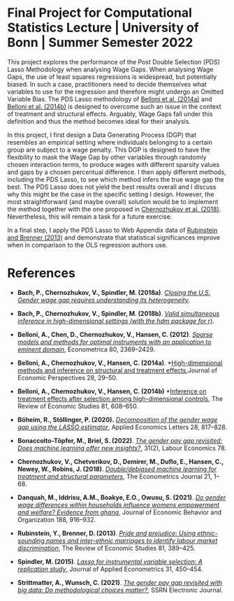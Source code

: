 # Final Project for Computational Statistics Lecture | University of Bonn | Summer Semester 2022

This project explores the performance of the Post Double Selection (PDS) Lasso Methodology when analysing Wage Gaps. When analysing Wage Gaps, the use of least squares regressions is widespread, but potentially biased. In such a case, practitioners need to decide themselves what variables to use for the regression and therefore might undergo an Omitted Variable Bias. The PDS Lasso methodology of [Belloni et al. (2014a)](https://doi.org/10.1257/jep.28.2.29) and [Belloni et al. (2014b)](https://doi.org/10.1093/restud/rdt044) is designed to overcome such an issue in the context of treatment and structural effects. Arguably, Wage Gaps fall under this definition and thus the method becomes ideal for their analysis. 

In this project, I first design a Data Generating Process (DGP) that resembles an empirical setting where individuals belonging to a certain group are subject to a wage penalty. This DGP is designed to have the flexibility to mask the Wage Gap by other variables through randomly chosen interaction terms, to produce wages with different sparsity values and gaps by a chosen percentual difference. I then apply different methods, including the PDS Lasso, to see which method infers the true wage gap the best. The PDS Lasso does not yield the best results overall and I discuss why this might be the case in the specific setting I design. However, the most straightforward (and maybe overall) solution would be to implement the method together with the one proposed in [Chernozhukov et al. (2018)](https://doi.org/10.1111/ectj.12097). Nevertheless, this will remain a task for a future exercise. 

In a final step, I apply the PDS Lasso to Web Appendix data of [Rubinstein and Brenner (2013)](https://doi.org/10.1093/restud/rdt031) and demonstrate that statistical significances improve when in comparison to the OLS regression authors use. 

# References <a class="anchor" id="ref"></a>

* **Bach, P., Chernozhukov, V., Spindler, M. (2018a)**. *[Closing the U.S. Gender wage gap requires understanding its heterogeneity](https://doi.org/10.48550/arXiv.1812.04345)*.

* **Bach, P., Chernozhukov, V., Spindler, M. (2018b)**. *[Valid simultaneous inference in high-dimensional settings (with the hdm package for r)](https://doi.org/10.48550/arXiv.1809.04951)*.

* **Belloni, A., Chen, D., Chernozhukov, V., Hansen, C. (2012)**. *[Sparse models and methods for optimal instruments with an application to eminent domain](https://doi.org/10.3982/ECTA9626)*, Econometrica 80, 2369–2429.

* **Belloni, A., Chernozhukov, V., Hansen, C. (2014a)**. *[High-dimensional methods and inference on structural and treatment effects](hhttps://doi.org/10.1257/jep.28.2.29),Journal of Economic Perspectives 28, 29–50.

* **Belloni, A., Chernozhukov, V., Hansen, C. (2014b)** *[Inference on treatment effects after selection among high-dimensional controls](https://doi.org/10.1093/restud/rdt044), The Review of Economic Studies 81, 608–650.

* **Böheim, R., Stöllinger, P. (2020).** *[Decomposition of the gender wage gap using the LASSO estimator](https://doi.org/10.1080/13504851.2020.1782332)*, Applied Economics Letters 28, 817–828.

* **Bonaccolto-Töpfer, M., Briel, S. (2022)**. *[The gender pay gap revisited: Does machine learning offer new insights?](https://doi.org/10.1016/j.labeco.2022.102223)*, 31(2), Labour Economics 78.

* **Chernozhukov, V., Chetverikov, D., Demirer, M., Duflo, E., Hansen, C., Newey, W., Robins, J. (2018)**. *[Double/debiased machine learning for treatment and structural parameters](https://doi.org/10.1111/ectj.12097)*, The Econometrics Journal 21, 1–68.

* **Danquah, M., Iddrisu, A.M., Boakye, E.O., Owusu, S. (2021)**. *[Do gender wage differences within households influence womens empowerment and welfare? Evidence from ghana](https://doi.org/10.1016/j.jebo.2021.06.014)*, Journal of Economic Behavior and Organization 188, 916–932.

* **Rubinstein, Y., Brenner, D. (2013)**. *[Pride and prejudice: Using ethnic-sounding names and inter-ethnic marriages to identify labour market discrimination](https://doi.org/10.1093/restud/rdt031)*, The Review of Economic Studies 81, 389–425.

* **Spindler, M. (2015)**. *[Lasso for instrumental variable selection: A replication study](https://doi.org/10.1002/jae.2432)*, Journal of Applied Econometrics 31, 450–454.

* **Strittmatter, A., Wunsch, C. (2021)**. *[The gender pay gap revisited with big data: Do methodological choices matter?](https://doi.org/10.2139/ssrn.3798933)*, SSRN Electronic Journal.

